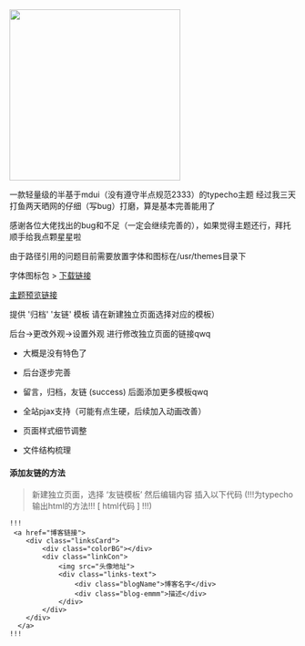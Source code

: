 <img src='http://icry.info/usr/uploads/2018/04/1032564841.png' width='300px'/>

一款轻量级的半基于mdui（没有遵守半点规范2333）的typecho主题 经过我三天打鱼两天晒网的仔细（写bug）打磨，算是基本完善能用了

感谢各位大佬找出的bug和不足（一定会继续完善的），如果觉得主题还行，拜托顺手给我点颗星星啦

由于路径引用的问题目前需要放置字体和图标在/usr/themes目录下  

字体图标包 > [下载链接](http://icry.info/font.zip)

[主题预览链接](http://icry.info/)


提供 '归档' '友链' 模板
请在新建独立页面选择对应的模板）

后台->更改外观->设置外观 进行修改独立页面的链接qwq

 - 大概是没有特色了

 - 后台逐步完善

 - 留言，归档，友链 (success) 后面添加更多模板qwq  
 
 - 全站pjax支持（可能有点生硬，后续加入动画改善）
 
 - 页面样式细节调整
 
 - 文件结构梳理
 
 #### 添加友链的方法
 
> 新建独立页面，选择 ‘友链模板’ 然后编辑内容 插入以下代码
(!!!为typecho输出html的方法!!! [ html代码 ] !!!)

> 
    !!!
     <a href="博客链接">
        <div class="linksCard">
            <div class="colorBG"></div>
            <div class="linkCon">
                <img src="头像地址">
                <div class="links-text">
                    <div class="blogName">博客名字</div>
                    <div class="blog-emmm">描述</div>
                </div>
            </div>
        </div>
      </a>
    !!! 
